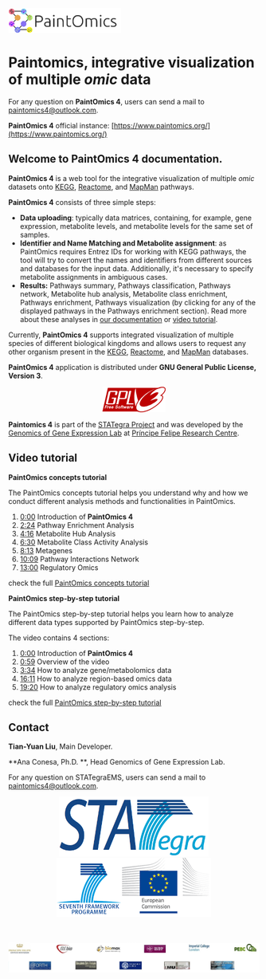 <div class="imageContainer" style="" >
    <img src="docs/img/paintomics_150x690.png" height="50" title="STATegra EMS LOGO."/>
</div>

# Paintomics, integrative visualization of multiple *omic* data                                    
For any question on **PaintOmics 4**, users can send a mail to [paintomics4@outlook.com](mailto:paintomics4@outlook.com).

**PaintOmics 4** official instance: [https://www.paintomics.org/](https://www.paintomics.org/)

## Welcome to PaintOmics 4 documentation.

**PaintOmics 4** is a web tool for the integrative visualization of multiple *omic* datasets onto [KEGG](https://www.genome.jp/kegg/), [Reactome](https://reactome.org/), and [MapMan](http://www.gomapman.org/) pathways.

**PaintOmics 4** consists of three simple steps:

* **Data uploading**: typically data matrices, containing, for example, gene expression, metabolite levels, and metabolite levels for the same set of samples.
* **Identifier and Name Matching and Metabolite assignment**: as PaintOmics requires Entrez IDs for working with KEGG pathways, the tool will try to convert the names and identifiers from different sources and databases for the input data. Additionally, it's necessary to specify metabolite assignments in ambiguous cases.
* **Results:** Pathways summary, Pathways classification, Pathways network, Metabolite hub analysis, Metabolite class enrichment, Pathways enrichment, Pathways visualization (by clicking for any of the displayed pathways in the Pathways enrichment section). Read more about these analyses in [our documentation](http://paintomics.readthedocs.io/en/latest/) or [video tutorial](https://www.youtube.com/channel/UCSoQ3LSli9ZxOQTX56_WJeA).

Currently, **PaintOmics 4** supports integrated visualization of multiple species of different biological kingdoms and allows users to request any other organism present in the [KEGG](https://www.genome.jp/kegg/), [Reactome](https://reactome.org/), and [MapMan](http://www.gomapman.org/) databases.

**PaintOmics 4** application is distributed under **GNU General Public License, Version 3**.

<div class="imageContainer" style="text-align:center; font-size:10px; color:#898989" >
    <img src="docs/img/gplv3-127x51.png" title="GNU GENERAL PUBLIC LICENSE Version 3 logo."/>
</div>

**Paintomics 4** is part of the [STATegra Project](https://cordis.europa.eu/project/id/306000/reporting) and was developed by the [Genomics of Gene Expression Lab](http://conesalab.org/) at [Príncipe Felipe Research Centre](http://www.cipf.es/).

## Video tutorial 

**PaintOmics concepts tutorial**

The PaintOmics concepts tutorial helps you understand why and how we conduct different analysis methods and functionalities in PaintOmics.

1. [0:00](https://www.youtube.com/watch?v=brvToUmL1n4&t=0s) Introduction of **PaintOmics 4**
2. [2:24](https://www.youtube.com/watch?v=brvToUmL1n4&t=144s) Pathway Enrichment Analysis 
3. [4:16](https://www.youtube.com/watch?v=brvToUmL1n4&t=256s) Metabolite Hub Analysis 
4. [6:30](https://www.youtube.com/watch?v=brvToUmL1n4&t=390s) Metabolite Class Activity Analysis  
5. [8:13](https://www.youtube.com/watch?v=brvToUmL1n4&t=493s) Metagenes 
6. [10:09](https://www.youtube.com/watch?v=brvToUmL1n4&t=609s) Pathway Interactions Network 
7. [13:00](https://www.youtube.com/watch?v=brvToUmL1n4&t=780s) Regulatory Omics

check the full [PaintOmics concepts tutorial](https://youtu.be/brvToUmL1n4)

**PaintOmics step-by-step tutorial**

The PaintOmics step-by-step tutorial helps you learn how to analyze different data types supported by PaintOmics step-by-step. 

The video contains 4 sections: 

1. [0:00](https://www.youtube.com/watch?v=4XxPKqAubsA&t=0s) Introduction of **PaintOmics 4**
2. [0:59](https://www.youtube.com/watch?v=4XxPKqAubsA&t=59s) Overview of the video
3. [3:34](https://www.youtube.com/watch?v=4XxPKqAubsA&t=214s) How to analyze gene/metabolomics data 
4. [16:11](https://www.youtube.com/watch?v=4XxPKqAubsA&t=971s) How to analyze region-based omics data
5. [19:20](https://www.youtube.com/watch?v=4XxPKqAubsA&t=1160s) How to analyze regulatory omics analysis

check the full [PaintOmics step-by-step tutorial](https://youtu.be/4XxPKqAubsA)

## Contact

**Tian-Yuan Liu**, Main Developer.

**Ana Conesa, Ph.D. **, Head Genomics of Gene Expression Lab.

For any question on STATegraEMS, users can send a mail to [paintomics4@outlook.com](mailto:paintomics4@outlook.com).


<div class="imageContainer" style="text-align:center; font-size:10px; color:#898989" >
    <img src="docs/img/stategra_logo.png" title="The STATegra Project logo."/>
    <img src="docs/img/stategra_logo2.png" title="7th FRAMEWORK PROGRAMME, EUROPEAN COMMISSION"/>
</div>

<div class="imageContainer" style="margin-top:50px; text-align:center; font-size:10px; color:#898989" >
    <img src="docs/img/stategra_partners_logo.jpg" title="The STATegra Consorcium."/>
</div>
